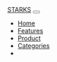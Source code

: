 <!DOCTYPE html> <html>

<!DOCTYPE html> <html>
<head>
<title>Shopping</title
<link rel="stylesheet" href="https://cdnjs.cloudflare.com/ajax/libs/font- awesome/5.15.4/css/all.min.css">
<link rel="stylesheet" href="style.css" />
<link href="https://cdn.jsdelivr.net/npm/bootstrap@5.2.3/dist/css/bootstrap.min.css" rel="stylesheet">
</head> <body>
<nav class="navbar navbar-expand-lg navbar-dark"id="navbar"> <div class="container-fluid">
<a class="navbar-brand" href="#">STARKS</a>
<button class="navbar-toggler" type="button" data-bs-toggle="collapse" data-bs- target="#navbarSupportedContent" aria-controls="navbarSupportedContent" aria- expanded="false" aria-label="Toggle navigation">
<span class="navbar-toggler-icon"></span>
</button>
<div class="collapse navbar-collapse" id="navbarSupportedContent">
<ul class="navbar-nav mx-auto "> <li class="nav-item">
<a class="nav-link active" aria-current="page" href="Shopping.html">Home</a> </li>
<li class="nav-item">
<a class="nav-link" href="Features">Features</a>
</li>
<li class="nav-item">
<a class="nav-link" href="product.html">Product</a> </li>
<li class="nav-item">
<a class="nav-link" href="#">Categories</a>
</li>
<li class="nav-item">
 
